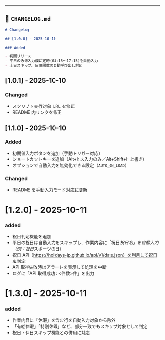 ---

## 🧾 `CHANGELOG.md`

```markdown
# Changelog

## [1.0.0] - 2025-10-10

### Added

- 初回リリース
- 平日のみ未入力欄に定時(08:15〜17:15)を自動入力
- 土日スキップ、反映関数の自動呼び出し対応
```

## [1.0.1] - 2025-10-10

### Changed

- スクリプト実行対象 URL を修正
- README 内リンクを修正

## [1.1.0] - 2025-10-10

### Added

- 初期値入力ボタンを追加（手動トリガー対応）
- ショートカットキーを追加（Alt+I: 未入力のみ／Alt+Shift+I: 上書き）
- オプションで自動入力を無効化できる設定（`AUTO_ON_LOAD`）

### Changed

- README を手動入力モード対応に更新

# [1.2.0] - 2025-10-11

### added

- 祝日判定機能を追加
- 平日の祝日は自動入力をスキップし、作業内容に「祝日*祝日名」を自動入力（例：祝日*スポーツの日）
- 祝日 API（https://holidays-jp.github.io/api/v1/date.json）を利用して祝日を判定
- API 取得失敗時はアラートを表示して処理を中断
- ログに「API 取得成功 <YYYY-MM>: <件数>件」を出力

# [1.3.0] - 2025-10-11

### added

- 作業内容に「休暇」を含む行を自動入力対象から除外
- 「有給休暇」「特別休暇」など、部分一致でもスキップ対象として判定
- 祝日・休日スキップ機能との併用に対応
